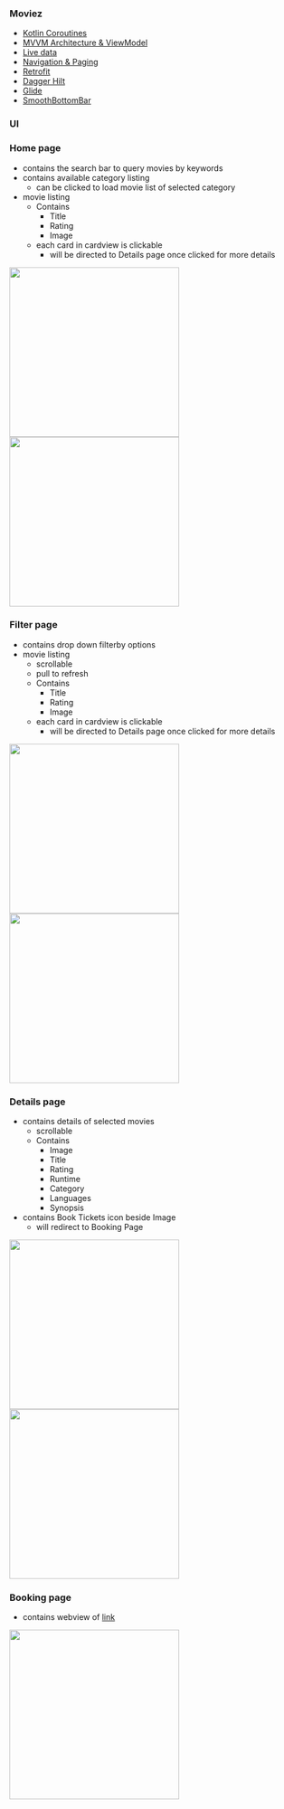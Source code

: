 ### Moviez
- [Kotlin Coroutines](https://developer.android.com/kotlin/coroutines?gclid=CjwKCAjwj6SEBhAOEiwAvFRuKKXAVffTbMzF5R2cZYPvXRCR-cnlfgjncIxXBK59y9m86KftO_aqdBoCoS0QAvD_BwE&gclsrc=aw.ds)
- [MVVM Architecture & ViewModel](https://developer.android.com/jetpack/guide?gclid=CjwKCAjwj6SEBhAOEiwAvFRuKHuHt1pTUyslihJ4oyClRc4S3v-ZD24xObP0sz972zFaZGvGcAaleBoCIJMQAvD_BwE&gclsrc=aw.ds)
- [Live data](https://developer.android.com/topic/libraries/architecture/livedata)
- [Navigation & Paging](https://developer.android.com/guide/navigation#:~:text=Navigation%20refers%20to%20the%20interactions,bars%20and%20the%20navigation%20drawer.)
- [Retrofit](https://square.github.io/retrofit/)
- [Dagger Hilt](https://developer.android.com/training/dependency-injection/hilt-android)
- [Glide](https://github.com/bumptech/glide)
- [SmoothBottomBar](https://github.com/ibrahimsn98/SmoothBottomBar)

### UI
### **Home page** 
  - contains the search bar to query movies by keywords
  - contains available category listing
    - can be clicked to load movie list of selected category 
  - movie listing 
    - Contains 
      - Title
      - Rating 
      - Image
    - each card in cardview is clickable 
      - will be directed to Details page once clicked for more details
  
<img src = "app%20screenshot/home.png" width ="300" /> <img src = "app%20screenshot/home_search.png" width ="300" /> 

### **Filter page** 
  - contains drop down filterby options
  - movie listing 
    - scrollable
    - pull to refresh 
    - Contains 
      - Title
      - Rating 
      - Image
    - each card in cardview is clickable 
      - will be directed to Details page once clicked for more details

<img src = "app%20screenshot/filter.png" width ="300" /> <img src = "app%20screenshot/filter_selection.png" width ="300" /> 

### **Details page** 
  - contains details of selected movies
    - scrollable  
    - Contains 
      - Image
      - Title
      - Rating 
      - Runtime
      - Category
      - Languages
      - Synopsis
  - contains Book Tickets icon beside Image 
    - will redirect to Booking Page

<img src = "app%20screenshot/details.png" width ="300" /> <img src = "app%20screenshot/details_scrolled.png" width ="300" /> 

### **Booking page** 
  - contains webview of [link](https://www.cathaycineplexes.com.sg/)

<img src = "app%20screenshot/booking.png" width ="300" />
